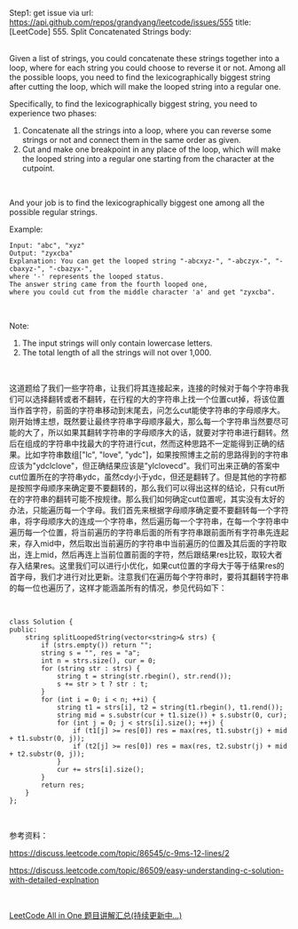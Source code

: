 Step1: get issue via url: https://api.github.com/repos/grandyang/leetcode/issues/555 
 title:[LeetCode] 555. Split Concatenated Strings 
 body:  
  

Given a list of strings, you could concatenate these strings together into a loop, where for each string you could choose to reverse it or not. Among all the possible loops, you need to find the lexicographically biggest string after cutting the loop, which will make the looped string into a regular one.

Specifically, to find the lexicographically biggest string, you need to experience two phases:

  1. Concatenate all the strings into a loop, where you can reverse some strings or not and connect them in the same order as given.
  2. Cut and make one breakpoint in any place of the loop, which will make the looped string into a regular one starting from the character at the cutpoint.



 

And your job is to find the lexicographically biggest one among all the possible regular strings.

Example:
    
    
    Input: "abc", "xyz"
    Output: "zyxcba"
    Explanation: You can get the looped string "-abcxyz-", "-abczyx-", "-cbaxyz-", "-cbazyx-",   
    where '-' represents the looped status.   
    The answer string came from the fourth looped one,   
    where you could cut from the middle character 'a' and get "zyxcba".
    

 

Note:

  1. The input strings will only contain lowercase letters.
  2. The total length of all the strings will not over 1,000.



 

这道题给了我们一些字符串，让我们将其连接起来，连接的时候对于每个字符串我们可以选择翻转或者不翻转，在行程的大的字符串上找一个位置cut掉，将该位置当作首字符，前面的字符串移动到末尾去，问怎么cut能使字符串的字母顺序大。刚开始博主想，既然要让最终字符串字母顺序最大，那么每一个字符串当然要尽可能的大了，所以如果其翻转字符串的字母顺序大的话，就要对字符串进行翻转。然后在组成的字符串中找最大的字符进行cut，然而这种思路不一定能得到正确的结果。比如字符串数组["lc", "love", "ydc"]，如果按照博主之前的思路得到的字符串应该为"ydclclove"，但正确结果应该是"ylclovecd"。我们可出来正确的答案中cut位置所在的字符串ydc，虽然cdy小于ydc，但还是翻转了。但是其他的字符都是按照字母顺序来确定要不要翻转的，那么我们可以得出这样的结论，只有cut所在的字符串的翻转可能不按规律。那么我们如何确定cut位置呢，其实没有太好的办法，只能遍历每一个字母。我们首先来根据字母顺序确定要不要翻转每一个字符串，将字母顺序大的连成一个字符串，然后遍历每一个字符串，在每一个字符串中遍历每一个位置，将当前遍历的字符串后面的所有字符串跟前面所有字符串先连起来，存入mid中，然后取出当前遍历的字符串中当前遍历的位置及其后面的字符取出，连上mid，然后再连上当前位置前面的字符，然后跟结果res比较，取较大者存入结果res。这里我们可以进行小优化，如果cut位置的字母大于等于结果res的首字母，我们才进行对比更新。注意我们在遍历每个字符串时，要将其翻转字符串的每一位也遍历了，这样才能涵盖所有的情况，参见代码如下：

 
    
    
    class Solution {
    public:
        string splitLoopedString(vector<string>& strs) {
            if (strs.empty()) return "";
            string s = "", res = "a";
            int n = strs.size(), cur = 0;
            for (string str : strs) {
                string t = string(str.rbegin(), str.rend());
                s += str > t ? str : t;
            }
            for (int i = 0; i < n; ++i) {          
                string t1 = strs[i], t2 = string(t1.rbegin(), t1.rend());
                string mid = s.substr(cur + t1.size()) + s.substr(0, cur);
                for (int j = 0; j < strs[i].size(); ++j) {
                    if (t1[j] >= res[0]) res = max(res, t1.substr(j) + mid + t1.substr(0, j));
                    if (t2[j] >= res[0]) res = max(res, t2.substr(j) + mid + t2.substr(0, j));
                }
                cur += strs[i].size();
            }
            return res;
        }
    };

 

参考资料：

<https://discuss.leetcode.com/topic/86545/c-9ms-12-lines/2>

<https://discuss.leetcode.com/topic/86509/easy-understanding-c-solution-with-detailed-explnation>

 

[LeetCode All in One 题目讲解汇总(持续更新中...)](http://www.cnblogs.com/grandyang/p/4606334.html)
